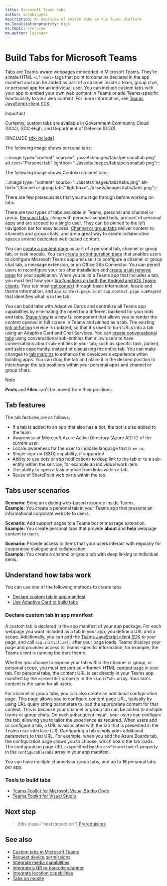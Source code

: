 ```yaml
---
title: Microsoft Teams tabs
author: surbhigupta
description: An overview of custom tabs on the Teams platform
ms.localizationpriority: high
ms.topic: overview
ms.author: lajanuar
---
```


# Build Tabs for Microsoft Teams

Tabs are Teams-aware webpages embedded in Microsoft Teams. They're simple HTML `<iframe\>` tags that point to domains declared in the app manifest and can be added as part of a channel inside a team, group chat, or personal app for an individual user. You can include custom tabs with your app to embed your own web content in Teams or add Teams-specific functionality to your web content. For more information, see [Teams JavaScript client SDK](/javascript/api/overview/msteams-client).

> [!IMPORTANT]
> Currently, custom tabs are available in Government Community Cloud (GCC), GCC-High, and Department of Defense (DOD).

[!INCLUDE [sdk-include](~/includes/sdk-include.md)]

The following image shows personal tabs:

:::image type="content" source="../assets/images/tabs/personaltab.png" alt-text="Personal tab" lightbox="../assets/images/tabs/personaltab.png":::

The following image shows Contoso channel tabs:

:::image type="content" source="../assets/images/tabs/tabs.png" alt-text="Channel or group tabs" lightbox="../assets/images/tabs/tabs.png":::

There are few prerequisites that you must go through before working on tabs.

There are two types of tabs available in Teams, personal and channel or group. [Personal tabs](~/tabs/how-to/create-personal-tab.md), along with personal-scoped bots, are part of personal apps and are scoped to a single user. They can be pinned to the left navigation bar for easy access. [Channel or group tabs](~/tabs/how-to/create-channel-group-tab.md) deliver content to channels and group chats, and are a great way to create collaborative spaces around dedicated web-based content.

You can [create a content page](~/tabs/how-to/create-tab-pages/content-page.md) as part of a personal tab, channel or group tab, or task module. You can [create a configuration page](~/tabs/how-to/create-tab-pages/configuration-page.md) that enables users to configure Microsoft Teams app and use it to configure a channel or group chat tab, a message extension, or an Office 365 Connector. You can permit users to reconfigure your tab after installation and [create a tab removal page](~/tabs/how-to/create-tab-pages/removal-page.md) for your application. When you build a Teams app that includes a tab, you must test how your [tab functions on both the Android and iOS Teams clients](~/tabs/design/tabs-mobile.md). Your tab must [get context](~/tabs/how-to/access-teams-context.md) through basic information, locale and theme information, and `app.Context.page.id` or `app.Context.page.subPageId` that identifies what is in the tab.

You can build tabs with Adaptive Cards and centralize all Teams app capabilities by eliminating the need for a different backend for your bots and tabs. [Stage View](~/tabs/tabs-link-unfurling.md) is a new UI component that allows you to render the content opened in full screen in Teams and pinned as a tab. The existing [link unfurling](~/tabs/tabs-link-unfurling.md) service is updated, so that it's used to turn URLs into a tab using an Adaptive Card and Chat Services. You can [create conversational tabs](~/tabs/how-to/conversational-tabs.md) using conversational sub-entities that allow users to have conversations about sub-entities in your tab, such as specific task, patient, and sales opportunity, instead of discussing the entire tab. You can make changes to [tab margins](~/resources/removing-tab-margins.md) to enhance the developer's experience when building apps. You can drag the tab and place it in the desired position to interchange the tab positions within your personal apps and channel or group chats.

> [!NOTE]
> **Posts** and **Files** can't be moved from their positions.

## Tab features

The tab features are as follows:

* If a tab is added to an app that also has a bot, the bot is also added to the team.
* Awareness of Microsoft Azure Active Directory (Azure AD) ID of the current user.
* Locale awareness for the user to indicate language that is `en-us`.
* Single sign-on (SSO) capability, if supported.
* Ability to use bots or app notifications to deep link to the tab or to a sub-entity within the service, for example an individual work item.
* The ability to open a task module from links within a tab.
* Reuse of SharePoint web parts within the tab.

## Tabs user scenarios

**Scenario:** Bring an existing web-based resource inside Teams. \
**Example:** You create a personal tab in your Teams app that presents an informational corporate website to users.

**Scenario:** Add support pages to a Teams bot or message extension. \
**Example:** You create personal tabs that provide **about** and **help** webpage content to users.

**Scenario:** Provide access to items that your users interact with regularly for cooperative dialogue and collaboration. \
**Example:** You create a channel or group tab with deep linking to individual items.

## Understand how tabs work

You can use one of the following methods to create tabs:

* [Declare custom tab in app manifest](#declare-custom-tab-in-app-manifest)
* [Use Adaptive Card to build tabs](~/tabs/how-to/build-adaptive-card-tabs.md)

### Declare custom tab in app manifest

A custom tab is declared in the app manifest of your app package. For each webpage you want included as a tab in your app, you define a URL and a scope. Additionally, you can add the [Teams JavaScript client SDK](/javascript/api/overview/msteams-client) to your page, and call `app.initialize()` after your page loads. Teams displays your page and provides access to Teams-specific information, for example, the Teams client is running the dark theme.

Whether you choose to expose your tab within the channel or group, or personal scope, you must present an <iframe\> HTML [content page](~/tabs/how-to/create-tab-pages/content-page.md) in your tab. For personal tabs, the content URL is set directly in your Teams app manifest by the `contentUrl` property in the `staticTabs` array. Your tab's content is the same for all users.

For channel or group tabs, you can also create an additional configuration page. This page allows you to configure content page URL, typically by using URL query string parameters to load the appropriate content for that context. This is because your channel or group tab can be added to multiple teams or group chats. On each subsequent install, your users can configure the tab, allowing you to tailor the experience as required. When users add or configure a tab, a URL is associated with the tab that is presented in the Teams user interface (UI). Configuring a tab simply adds additional parameters to that URL. For example, when you add the Azure Boards tab, the configuration page allows you to choose, which board the tab loads. The configuration page URL is specified by the  `configurationUrl` property in the `configurableTabs` array in your app manifest.

You can have multiple channels or group tabs, and up to 16 personal tabs per app.

### Tools to build tabs

* [Teams Toolkit for Microsoft Visual Studio Code](../toolkit/visual-studio-code-overview.md)
* [Teams Toolkit for Visual Studio](../toolkit/visual-studio-overview.md)

## Next step

> [!div class="nextstepaction"]
> [Prerequisites](~/tabs/how-to/tab-requirements.md)

## See also

* [Custom tabs in Microsoft Teams](/microsoftteams/built-in-custom-tabs#develop-custom-tabs)
* [Request device permissions](../concepts/device-capabilities/native-device-permissions.md)
* [Integrate media capabilities](../concepts/device-capabilities/mobile-camera-image-permissions.md)
* [Integrate a QR or barcode scanner](../concepts/device-capabilities/qr-barcode-scanner-capability.md)
* [Integrate location capabilities](../concepts/device-capabilities/location-capability.md)
* [Tabs on mobile](design/tabs-mobile.md#tabs-on-mobile)
